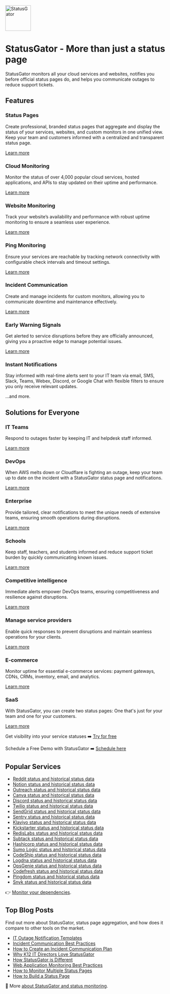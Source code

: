 <img src="https://statusgator.com/blog/wp-content/uploads/2021/08/Artboard-1.png" height=80 alt="StatusGator">

# StatusGator - More than just a status page

StatusGator monitors all your cloud services and websites, notifies you before official status pages do, and helps you communicate outages to reduce support tickets.

## Features

### Status Pages
Create professional, branded status pages that aggregate and display the status of your services, websites, and custom monitors in one unified view. Keep your team and customers informed with a centralized and transparent status page.

[Learn more](https://statusgator.com/features/status-page)

### Cloud Monitoring
Monitor the status of over 4,000 popular cloud services, hosted applications, and APIs to stay updated on their uptime and performance.

[Learn more](https://statusgator.com/features/cloud-monitoring)

### Website Monitoring
Track your website’s availability and performance with robust uptime monitoring to ensure a seamless user experience.

[Learn more](https://statusgator.com/features/website-monitoring)


### Ping Monitoring
Ensure your services are reachable by tracking network connectivity with configurable check intervals and timeout settings.

[Learn more](https://statusgator.com/features/ping-monitoring)


### Incident Communication
Create and manage incidents for custom monitors, allowing you to communicate downtime and maintenance effectively.

[Learn more](https://statusgator.com/features/incidents)


### Early Warning Signals
Get alerted to service disruptions before they are officially announced, giving you a proactive edge to manage potential issues.

[Learn more](https://statusgator.com/features/early-warning-signals)

### Instant Notifications
Stay informed with real-time alerts sent to your IT team via email, SMS, Slack, Teams, Webex, Discord, or Google Chat with flexible filters to ensure you only receive relevant updates.

...and more.

## Solutions for Everyone

### IT Teams
Respond to outages faster by keeping IT and helpdesk staff informed.

[Learn more](https://statusgator.com/blog/it-outage-notification-templates/)

### DevOps
When AWS melts down or Cloudflare is fighting an outage, keep your team up to date on the incident with a StatusGator status page and notifications.

[Learn more](https://statusgator.com/blog/incident-communication-best-practices/)

### Enterprise
Provide tailored, clear notifications to meet the unique needs of extensive teams, ensuring smooth operations during disruptions.

[Learn more](https://statusgator.com/blog/how-statusgator-is-different/)

### Schools
Keep staff, teachers, and students informed and reduce support ticket burden by quickly communicating known issues.

[Learn more](https://statusgator.com/blog/why-k12-it-directors-love-statusgator/)

### Competitive intelligence
Immediate alerts empower DevOps teams, ensuring competitiveness and resilience against disruptions.

[Learn more](https://statusgator.com/blog/how-to-monitor-multiple-status-pages/)

### Manage service providers
Enable quick responses to prevent disruptions and maintain seamless operations for your clients.

[Learn more](https://statusgator.com/blog/web-application-monitoring-best-practices/)

### E-commerce
Monitor uptime for essential e-commerce services: payment gateways, CDNs, CRMs, inventory, email, and analytics.

[Learn more](https://statusgator.com/blog/how-to-build-status-page/)

### SaaS
With StatusGator, you can create two status pages: One that's just for your team and one for your customers.

[Learn more](https://statusgator.com/blog/why-k12-it-directors-love-statusgator/)


Get visibility into your service statuses ➡️
[Try for free](https://statusgator.com/users/sign_up)

Schedule a Free Demo with StatusGator ➡️
[Schedule here](https://savvycal.com/statusgator/bb11bf73?d=60&view=week&from=2024-12-16&sid=41a18a4a-8363-414c-b775-997c02e83f5f)

## Popular Services

* [Reddit status and historical status data](https://statusgator.com/services/reddit)
* [Notion status and historical status data](https://statusgator.com/services/notion)
* [Outreach status and historical status data](https://statusgator.com/services/outreach)
* [Canva status and historical status data](https://statusgator.com/services/canva)
* [Discord status and historical status data](https://statusgator.com/services/discord)
* [Twilio status and historical status data](https://statusgator.com/services/twilio)
* [SendGrid status and historical status data](https://statusgator.com/services/sendgrid)
* [Sentry status and historical status data](https://statusgator.com/services/sentry)
* [Klaviyo status and historical status data](https://statusgator.com/services/klaviyo)
* [Kickstarter status and historical status data](https://statusgator.com/services/kickstarter)
* [RedisLabs status and historical status data](https://statusgator.com/services/redislabs)
* [Subtack status and historical status data](https://statusgator.com/services/substack)
* [Hashicorp status and historical status data](https://statusgator.com/services/hashicorp)
* [Sumo Logic status and historical status data](https://statusgator.com/services/sumo-logic-au)
* [CodeShip status and historical status data](https://statusgator.com/services/codeship)
* [Logdna status and historical status data](https://statusgator.com/services/mezmo)
* [OpsGenie status and historical status data](https://statusgator.com/services/opsgenie)
* [Codefresh status and historical status data](https://statusgator.com/services/codefresh)
* [Pingdom status and historical status data](https://statusgator.com/services/pingdom)
* [Snyk status and historical status data](https://statusgator.com/services/snyk)

👉 [Monitor your dependencies](https://statusgator.com/users/sign_up).

## Top Blog Posts
Find out more about StatusGator, status page aggregation, and how does it compare to other tools on the market.

* [IT Outage Notification Templates](https://statusgator.com/blog/it-outage-notification-templates/)
* [Incident Communication Best Practices](https://statusgator.com/blog/incident-communication-best-practices/)
* [How to Create an Incident Communication Plan](https://statusgator.com/blog/how-to-create-an-incident-communication-plan/)
* [Why K12 IT Directors Love StatusGator](https://statusgator.com/blog/why-k12-it-directors-love-statusgator/)
* [How StatusGator is Different](https://statusgator.com/blog/how-statusgator-is-different/)
* [Web Application Monitoring Best Practices](https://statusgator.com/blog/web-application-monitoring-best-practices/)
* [How to Monitor Multiple Status Pages](https://statusgator.com/blog/how-to-monitor-multiple-status-pages/)
* [How to Build a Status Page](https://statusgator.com/blog/how-to-build-status-page/)


🐊 More [about StatusGator and status monitoring](https://statusgator.com/blog/).
